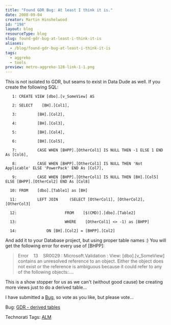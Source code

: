```yaml
---
title: "Found GDR Bug: At least I think it is."
date: 2008-09-04
creator: Martin Hinshelwood
id: "198"
layout: blog
resourceType: blog
slug: found-gdr-bug-at-least-i-think-it-is
aliases:
  - /blog/found-gdr-bug-at-least-i-think-it-is
tags:
  - aggreko
  - tools
preview: metro-aggreko-128-link-1-1.png
---
```


This is not isolated to GDR, but seams to exist in Data Dude as well. If you create the following SQL:

```
   1: CREATE VIEW [dbo].[v_SomeView] AS
```

```
   2: SELECT    [BH].[Col1],
```

```
   3:         [BH].[Col2],
```

```
   4:         [BH].[Col3],
```

```
   5:         [BH].[Col4],
```

```
   6:         [BH].[Col5],
```

```
   7:         CASE WHEN [BHPP].[OtherCol1] IS NULL THEN -1 ELSE 1 END As [Col6],
```

```
   8:         CASE WHEN [BHPP].[OtherCol1] IS NULL THEN 'Not Applicable' ELSE 'PowerPack' END As [Col7],
```

```
   9:         CASE WHEN [BHPP].[OtherCol1] IS NULL THEN [BH].[Col5] ELSE [BHPP].[OtherCol2] END As [Col8]
```

```
  10: FROM    [dbo].[Table1] as [BH]
```

```
  11:         LEFT JOIN     (SELECT [OtherCol1], [OtherCol2], [OtherCol3]
```

```
  12:                     FROM    [$(CMD)].[dbo].[Table2]
```

```
  13:                     WHERE    [OtherCol1] <> -1) as [BHPP]
```

```
  14:             ON [BH].[Col2] = [BHPP].[Col2]
```

And add it to your Database project, but using proper table names :) You will get the following error for every use of \[BHPP\]:

> Error    13    SR0029 : Microsoft.Validation : View: \[dbo\].\[v_SomeView\] contains an unresolved reference to an object. Either the object does not exist or the reference is ambiguous because it could refer to any of the following objects:....

This is a show stopper for us as we can't (without good cause) be creating more views just to do a derived table...

I have submitted a [Bug](https://connect.microsoft.com/VisualStudio/feedback/ViewFeedback.aspx?FeedbackID=366059), so vote as you like, but please vote...

Bug: [GDR - derived tables](https://connect.microsoft.com/VisualStudio/feedback/ViewFeedback.aspx?FeedbackID=366059)

Technorati Tags: [ALM](http://technorati.com/tags/ALM)

